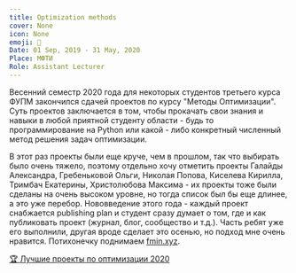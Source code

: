 ```yaml
---
title: Optimization methods
cover: None
icon: None
emoji: 🚝
Date: 01 Sep, 2019 - 31 May, 2020
Place: МФТИ
Role: Assistant Lecturer
---
```


Весенний семестр 2020 года для некоторых студентов третьего курса ФУПМ закончился сдачей проектов по курсу "Методы Оптимизации". Суть проектов заключается в том, чтобы прокачать свои знания и навыки в любой приятной студенту области - будь то программирование на Python или какой - либо конкретный численный метод решения задач оптимизации.

В этот раз проекты были еще круче, чем в прошлом, так что выбирать было очень тяжело, поэтому отдельно хочу отметить проекты Галайды Александра, Гребеньковой Ольги, Николая Попова, Киселева Кирилла, Тримбач Екатерины, Христолюбова Максима - их проекты тоже были сделаны на очень высоком уровне, но тогда список был бы еще длинее, а это уже перебор. Нововведение этого года - каждый проект снабжается publishing plan и студент сразу думает о том, где и как публиковать проект (журнал, блог, сообщество и т.д.). Часть ребят уже его выполнили, другая вроде сделает это осенью, но подход мне очень нравится. Потихонечку поднимаем [fmin.xyz](https://fmin.xyz/).

[🏆 Лучшие проекты по оптимизации 2020](https://merkulov.top/Teaching/Optimization_methods/Optimization_methods___/Лучшие_проекты_по_оптимизации_2020)
